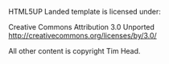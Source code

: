 HTML5UP Landed template is licensed under:

Creative Commons Attribution 3.0 Unported
http://creativecommons.org/licenses/by/3.0/


All other content is copyright Tim Head.
